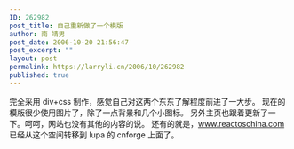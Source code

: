 ```yaml
---
ID: 262982
post_title: 自己重新做了一个模版
author: 南 靖男
post_date: 2006-10-20 21:56:47
post_excerpt: ""
layout: post
permalink: https://larryli.cn/2006/10/262982
published: true
---
```

完全采用 div+css 制作，感觉自己对这两个东东了解程度前进了一大步。
现在的模版很少使用图片了，除了一点背景和几个小图标。
另外主页也跟着更新了一下。呵呵，网站也没有其他的内容的说。
还有的就是，<a href="http://www.reactoschina.com">www.reactoschina.com</a> 已经从这个空间转移到 lupa 的 cnforge 上面了。